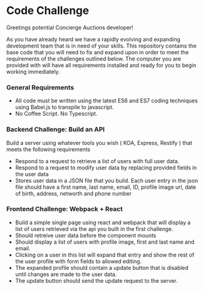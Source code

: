 # Code Challenge
Greetings potential Concierge Auctions developer! 

As you have already heard we have a rapidly evolving and expanding development team that is in need of your skills. This repository contains the base code that you will need to fix and expand upon in order to meet the requirements of the challenges outlined below. The computer you are provided with will have all requirements installed and ready for you to begin working immediately. 

### General Requirements

* All code must be written using the latest ES6 and ES7 coding techniques using Babel.js to transpile to javascript.
* No Coffee Script. No Typescript.

### Backend Challenge: Build an API 

Build a server using whatever tools you wish ( KOA, Express, Restify ) that meets the following requirements

* Respond to a request to retrieve a list of users with full user data. 
* Respond to a request to modify user data by replacing provided fields in the user data
* Stores user data in a JSON file that you build. Each user entry in the json file should have a first name, last name, email, ID, profile image url, date of birth, address, networth and phone number

### Frontend Challenge: Webpack + React

* Build a simple single page using react and webpack that will display a list of users retrieved via the api you built in the first challenge.
* Should retreive user data before the component mounts
* Should display a list of users with profile image, first and last name and email.
* Clicking on a user in this list will expand that entry and show the rest of the user profile with form fields to allowed editing.
* The expanded profile should contain a update button that is disabled until changes are made to the user data. 
* The update button should send the update request to the server. 


